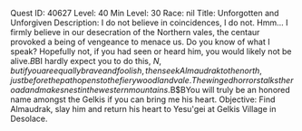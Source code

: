 Quest ID: 40627
Level: 40
Min Level: 30
Race: nil
Title: Unforgotten and Unforgiven
Description: I do not believe in coincidences, I do not. Hmm... I firmly believe in our desecration of the Northern vales, the centaur provoked a being of vengeance to menace us. Do you know of what I speak? Hopefully not, if you had seen or heard him, you would likely not be alive.$B$BI hardly expect you to do this, $N, but if you are equally brave and foolish, then seek Almaudrak to the north, just before the path opens to the fiery woodland vale. The winged horror stalks the road and makes nest in the western mountains.$B$BYou will truly be an honored name amongst the Gelkis if you can bring me his heart.
Objective: Find Almaudrak, slay him and return his heart to Yesu'gei at Gelkis Village in Desolace.
